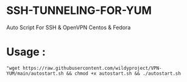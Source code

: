 # SSH-TUNNELING-FOR-YUM
Auto Script For SSH &amp; OpenVPN Centos & Fedora

# Usage :
<div class="snippet-clipboard-content position-relative" data-snippet-clipboard-copy-content="wget https://raw.githubusercontent.com/wildyproject/VPN-YUM/main/autostart.sh && chmod +x autostart.sh && ./autostart.sh"><pre><code>"wget https://raw.githubusercontent.com/wildyproject/VPN-YUM/main/autostart.sh && chmod +x autostart.sh && ./autostart.sh</pre></code></div>
